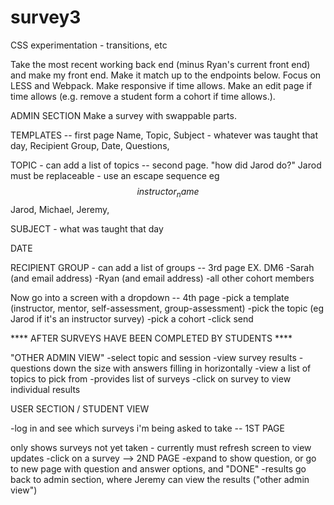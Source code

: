 # survey3

CSS experimentation - transitions, etc


Take the most recent working back end (minus Ryan's current front end) and make my front end. Make it match up to the endpoints below. Focus on LESS and Webpack. Make responsive if time allows. Make an edit page if time allows (e.g. remove a student form a cohort if time allows.).

ADMIN SECTION Make a survey with swappable parts.

TEMPLATES -- first page Name, Topic, Subject - whatever was taught that day, Recipient Group, Date, Questions,

TOPIC - can add a list of topics -- second page. "how did Jarod do?" Jarod must be replaceable - use an escape sequence eg $$instructor_name$$ Jarod, Michael, Jeremy,

SUBJECT - what was taught that day

DATE

RECIPIENT GROUP - can add a list of groups -- 3rd page EX. DM6 -Sarah (and email address) -Ryan (and email address) -all other cohort members

Now go into a screen with a dropdown -- 4th page -pick a template (instructor, mentor, self-assessment, group-assessment) -pick the topic (eg Jarod if it's an instructor survey) -pick a cohort -click send

**** AFTER SURVEYS HAVE BEEN COMPLETED BY STUDENTS ****

"OTHER ADMIN VIEW" -select topic and session -view survey results - questions down the size with answers filling in horizontally -view a list of topics to pick from -provides list of surveys -click on survey to view individual results

USER SECTION / STUDENT VIEW

-log in and see which surveys i'm being asked to take -- 1ST PAGE

only shows surveys not yet taken - currently must refresh screen to view updates
-click on a survey --> 2ND PAGE -expand to show question, or go to new page with question and answer options, and "DONE" -results go back to admin section, where Jeremy can view the results ("other admin view")
